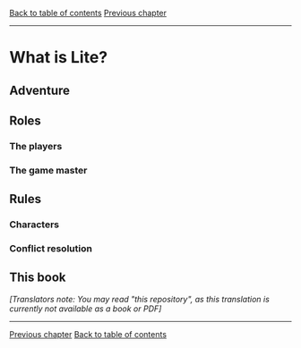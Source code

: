 [Back to table of contents](../README.md)
[Previous chapter](./01_Imprint.md)

---

# What is Lite?

## Adventure

## Roles

### The players

### The game master

## Rules

### Characters

### Conflict resolution

## This book

_[Translators note: You may read "this repository", as this translation is currently not available as a book or PDF]_

---

[Previous chapter](./01_Imprint.md)
[Back to table of contents](../README.md)
